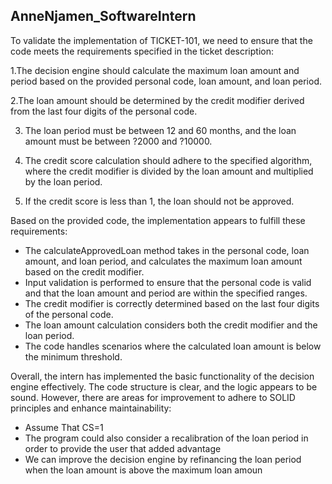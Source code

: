 ## AnneNjamen_SoftwareIntern
To validate the implementation of TICKET-101, we need to ensure that the code meets the 
requirements specified in the ticket description:

1.The decision engine should calculate the maximum loan amount and period based on the provided personal code, loan amount, and loan period.

2.The loan amount should be determined by the credit modifier derived from the last 
four digits of the personal code.

3. The loan period must be between 12 and 60 months, and the loan amount must be 
between ?2000 and ?10000.

4. The credit score calculation should adhere to the specified algorithm, where the 
credit modifier is divided by the loan amount and multiplied by the loan period.

5. If the credit score is less than 1, the loan should not be approved.

Based on the provided code, the implementation appears to fulfill these requirements:

 - The calculateApprovedLoan method takes in the personal code, loan amount, and 
loan period, and calculates the maximum loan amount based on the credit modifier.
- Input validation is performed to ensure that the personal code is valid and that the 
loan amount and period are within the specified ranges.
- The credit modifier is correctly determined based on the last four digits of the 
personal code.
- The loan amount calculation considers both the credit modifier and the loan period.
- The code handles scenarios where the calculated loan amount is below the 
minimum threshold.

Overall, the intern has implemented the basic functionality of the decision engine 
effectively. The code structure is clear, and the logic appears to be sound.
However, there are areas for improvement to adhere to SOLID principles and enhance 
maintainability:

 - Assume That CS=1
 - The program could also consider a recalibration of the loan period in order to provide 
the user that added advantage
 - We can improve the decision engine by refinancing the loan period when the loan 
amount is above the maximum loan amoun
